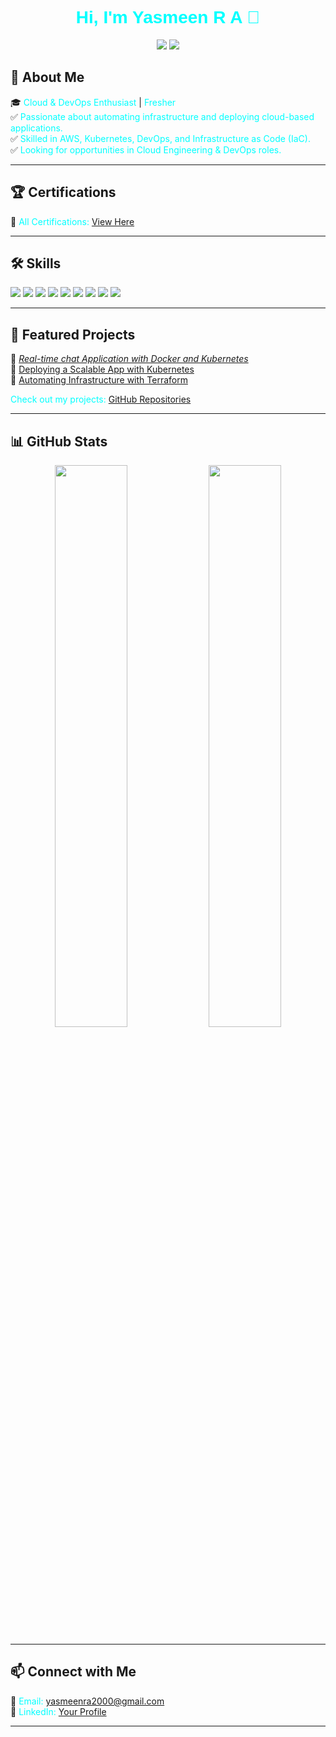 <h1 align="center" style="color: cyan; font-family: Arial, sans-serif;">Hi, I'm <span style="color: cyan;">Yasmeen R A</span> 👋</h1>

<p align="center">
  <a href="https://yourportfolio.com"><img src="https://img.shields.io/badge/Portfolio-Visit-cyan?style=for-the-badge&logo=web&logoColor=black"></a>
  <a href="https://www.linkedin.com/in/yasmeenra"><img src="https://img.shields.io/badge/LinkedIn-Connect-cyan?style=for-the-badge&logo=linkedin&logoColor=black"></a>
</p>

## 🚀 About Me  
🎓 <span style="color: cyan;">Cloud & DevOps Enthusiast</span> | <span style="color: cyan;">Fresher</span>  
✅ <span style="color: cyan;">Passionate about automating infrastructure and deploying cloud-based applications.</span>  
✅ <span style="color: cyan;">Skilled in AWS, Kubernetes, DevOps, and Infrastructure as Code (IaC).</span>  
✅ <span style="color: cyan;">Looking for opportunities in Cloud Engineering & DevOps roles.</span>  

---

## 🏆 Certifications  
📂 <span style="color: cyan;">All Certifications: [View Here](https://drive.google.com/drive/folders/18aPXzD9oslWwLakILsI3qwxqxDRwv2gp)</span>  

---

## 🛠️ Skills  
<p align="left">
  <img src="https://img.shields.io/badge/Linux-black?style=for-the-badge&logo=linux&logoColor=cyan">
  <img src="https://img.shields.io/badge/AWS-black?style=for-the-badge&logo=amazonaws&logoColor=cyan">
  <img src="https://img.shields.io/badge/DevOps-black?style=for-the-badge&logo=devops&logoColor=cyan">
  <img src="https://img.shields.io/badge/Docker-black?style=for-the-badge&logo=docker&logoColor=cyan">
  <img src="https://img.shields.io/badge/Kubernetes-black?style=for-the-badge&logo=kubernetes&logoColor=cyan">
  <img src="https://img.shields.io/badge/Jenkins-black?style=for-the-badge&logo=jenkins&logoColor=cyan">
  <img src="https://img.shields.io/badge/Terraform-black?style=for-the-badge&logo=terraform&logoColor=cyan">
  <img src="https://img.shields.io/badge/Git-black?style=for-the-badge&logo=git&logoColor=cyan">
  <img src="https://img.shields.io/badge/Ansible-black?style=for-the-badge&logo=ansible&logoColor=cyan">
</p>

---

## 📂 Featured Projects  
🔹 <span style="color: cyan;">*[Real-time chat Application with Docker and Kubernetes](https://github.com/yasmeen7901/chatbot)*</span>  
🔹 <span style="color: cyan;">[Deploying a Scalable App with Kubernetes](your_project_link)</span>  
🔹 <span style="color: cyan;">[Automating Infrastructure with Terraform](your_project_link)</span>  

<span style="color: cyan;">Check out my projects: [GitHub Repositories](https://github.com/yasmeen7901)</span>  

---

## 📊 GitHub Stats  
<p align="center">
  <img src="https://github-readme-stats.vercel.app/api?username=yasmeen7901&show_icons=true&theme=dark&icon_color=cyan&text_color=cyan" width="48%">
  <img src="https://github-readme-streak-stats.herokuapp.com/?user=yasmeen7901&theme=dark&ring=cyan&fire=cyan&currStreakLabel=cyan" width="48%">
</p>

---

## 📫 Connect with Me  
📧 <span style="color: cyan;">Email: yasmeenra2000@gmail.com</span>  
💼 <span style="color: cyan;">LinkedIn: [Your Profile](https://www.linkedin.com/in/yasmeenra)</span>  

---
